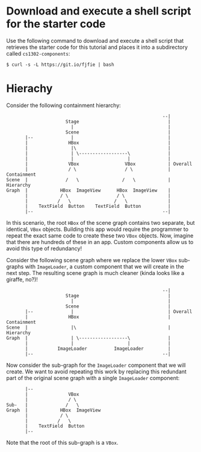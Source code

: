 # Download and execute a shell script for the starter code

Use the following command to download and execute a shell script that retrieves 
   the starter code for this tutorial and places it into a subdirectory 
   called `cs1302-components`:

   ```
   $ curl -s -L https://git.io/fjfie | bash
   ```

# Hierachy
 Consider the following containment hierarchy:
   
   ```
                                                             --|
                         Stage                                 |
                           |                                   |
                         Scene                                 |
          |--              |                                   |
          |               HBox                                 |
          |                |\                                  |
          |                | \------------------\              |
          |                |                    |              |
          |               VBox                 VBox            | Overall
          |               / \                  / \             | Containment
   Scene  |              /   \                /   \            | Hierarchy
   Graph  |            HBox  ImageView      HBox  ImageView    |
          |            / \                  / \                |
          |           /   \                /   \               |
          |    TextField  Button    TextField  Button          |
          |--                                                --|
   ```
In this scenario, the root `HBox` of the scene graph contains two
separate, but identical, `VBox` objects. Building this app would
require the programmer to repeat the exact same code to create
these two `VBox` objects. Now, imagine that there are hundreds
of these in an app. Custom components allow us to avoid this type
of redundancy!

Consider the following scene graph where we replace the lower `VBox` 
sub-graphs with `ImageLoader`, a custom component that we will create 
in the next step. The resulting scene graph is much cleaner (kinda looks
like a giraffe, no?)!

   ```
                                                             --|
                         Stage                                 |
                           |                                   |
                         Scene                                 |
          |--              |                                   | Overall
          |               HBox                                 | Containment
   Scene  |                |\                                  | Hierarchy
   Graph  |                | \------------------\              |
          |                |                    |              |
          |           ImageLoader          ImageLoader         |
          |--                                                --|
   ```
Now consider the sub-graph for the `ImageLoader` component that we
will create. We want to avoid repeating this work by replacing this redundant
part of the original scene graph with a single `ImageLoader` component:

   ```
          |--
          |               VBox
          |               / \
   Sub-   |              /   \
   Graph  |            HBox  ImageView
          |            / \
          |           /   \
          |    TextField  Button
          |--
   ```
   
   Note that the root of this sub-graph is a `VBox`.
   

